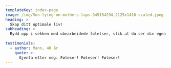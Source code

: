 ```yaml
---
templateKey: index-page
image: /img/Son-lying-on-mothers-laps-945104294_2125x1416-scaled.jpeg
heading: >
  Skap ditt optimale liv!
subheading: >
  Rydd opp i sekken med ubearbeidede følelser, slik at du ser din egen verdi og tør å være mer ærlig om hvem du er.
     
testimonials:
  - author: Mann, 40 år
    quote: >-
      Gjenta etter meg: Føleser! Føleser! Føleser!
---
```

